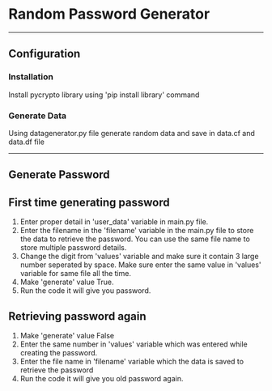 
# Random Password Generator
---------
## Configuration

### Installation
Install pycrypto library using 'pip install library' command

### Generate Data
Using datagenerator.py file generate random data and save in data.cf and data.df file

_________

## Generate Password

## First time generating password
1. Enter proper detail in 'user_data' variable in main.py file.
2. Enter the filename in the 'filename' variable in the main.py file to store the data to retrieve the password.
   You can use the same file name to store multiple password details.
3. Change the digit from 'values' variable and make sure it contain 3 large number seperated by space.
   Make sure enter the same value in 'values' variable for same file all the time.
4. Make 'generate' value True.
5. Run the code it will give you password.

## Retrieving password again
1. Make 'generate' value False
2. Enter the same number in 'values' variable which was entered while creating the password.
3. Enter the file name in 'filename' variable which the data is saved to retrieve the password 
4. Run the code it will give you old password again.
